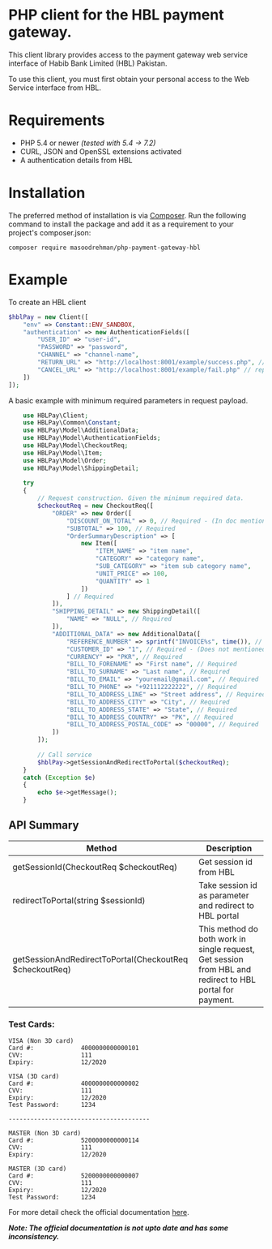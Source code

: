 # PHP client for the HBL payment gateway.

This client library provides access to the payment gateway web service interface of Habib Bank Limited (HBL) Pakistan.

To use this client, you must first obtain your personal access to the Web Service interface from HBL.

# Requirements

* PHP 5.4 or newer _(tested with 5.4 -> 7.2)_
* CURL, JSON and OpenSSL extensions activated
* A authentication details from HBL

# Installation

The preferred method of installation is via [Composer](https://getcomposer.org/). Run the following command to install the package and add it as a requirement to your project's composer.json:

```
composer require masoodrehman/php-payment-gateway-hbl
```

# Example

To create an HBL client

```php
$hblPay = new Client([
    "env" => Constant::ENV_SANDBOX,
    "authentication" => new AuthenticationFields([
        "USER_ID" => "user-id",
        "PASSWORD" => "password",
        "CHANNEL" => "channel-name",
        "RETURN_URL" => "http://localhost:8001/example/success.php", // replace with your own
        "CANCEL_URL" => "http://localhost:8001/example/fail.php" // replace with your own
    ])
]);
```

A basic example with minimum required parameters in request payload.

```php
    use HBLPay\Client;
    use HBLPay\Common\Constant;
    use HBLPay\Model\AdditionalData;
    use HBLPay\Model\AuthenticationFields;
    use HBLPay\Model\CheckoutReq;
    use HBLPay\Model\Item;
    use HBLPay\Model\Order;
    use HBLPay\Model\ShippingDetail;
    
    try
    {
        // Request construction. Given the minimum required data.
        $checkoutReq = new CheckoutReq([
            "ORDER" => new Order([
                "DISCOUNT_ON_TOTAL" => 0, // Required - (In doc mentioned Optional)
                "SUBTOTAL" => 100, // Required
                "OrderSummaryDescription" => [
                    new Item([
                        "ITEM_NAME" => "item name",
                        "CATEGORY" => "category name",
                        "SUB_CATEGORY" => "item sub category name",
                        "UNIT_PRICE" => 100,
                        "QUANTITY" => 1
                    ])
                ] // Required
            ]),
            "SHIPPING_DETAIL" => new ShippingDetail([
                "NAME" => "NULL", // Required
            ]),
            "ADDITIONAL_DATA" => new AdditionalData([
                "REFERENCE_NUMBER" => sprintf("INVOICE%s", time()), // Required
                "CUSTOMER_ID" => "1", // Required - (Does not mentioned in document)
                "CURRENCY" => "PKR", // Required
                "BILL_TO_FORENAME" => "First name", // Required
                "BILL_TO_SURNAME" => "Last name", // Required
                "BILL_TO_EMAIL" => "youremail@gmail.com", // Required
                "BILL_TO_PHONE" => "+921112222222", // Required
                "BILL_TO_ADDRESS_LINE" => "Street address", // Required
                "BILL_TO_ADDRESS_CITY" => "City", // Required
                "BILL_TO_ADDRESS_STATE" => "State", // Required
                "BILL_TO_ADDRESS_COUNTRY" => "PK", // Required
                "BILL_TO_ADDRESS_POSTAL_CODE" => "00000", // Required
            ])
        ]);
    
        // Call service
        $hblPay->getSessionAndRedirectToPortal($checkoutReq);
    }
    catch (Exception $e)
    {
        echo $e->getMessage();
    }
```

## API Summary 

Method                                                  | Description
------------------------------------------------------- | ----------------------------------------------
getSessionId(CheckoutReq $checkoutReq)                  | Get session id from HBL
redirectToPortal(string $sessionId)                     | Take session id as parameter and redirect to HBL portal
getSessionAndRedirectToPortal(CheckoutReq $checkoutReq) | This method do both work in single request, Get session from HBL and redirect to HBL portal for payment.


### Test Cards:
```
VISA (Non 3D card)
Card #:             4000000000000101
CVV:                111     
Expiry:             12/2020

VISA (3D card)
Card #:             4000000000000002
CVV:                111
Expiry:             12/2020
Test Password:      1234

---------------------------------------

MASTER (Non 3D card)
Card #:             5200000000000114
CVV:                111
Expiry:             12/2020
 
MASTER (3D card)
Card #:             5200000000000007
CVV:                111
Expiry:             12/2020
Test Password:      1234

```


For more detail check the official documentation [here](docs/HBLPay-Integration-Guide-V1.1.pdf).
 
**_Note: The official documentation is not upto date and has some inconsistency._**
